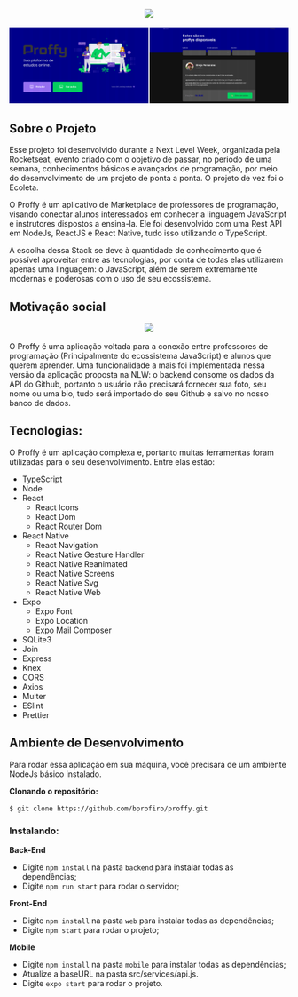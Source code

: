 <p align="center">
  <img src="https://github.com/RafaelGoulartB/Proffy/raw/master/.github/logo.png" width="300"/>
</p>

<p align="center">
  <img src="https://github.com/bprofiro/assets/blob/master/Proffyweb.png"/>
</p>


## Sobre o Projeto

  Esse projeto foi desenvolvido durante a Next Level Week, organizada pela Rocketseat, evento criado com o objetivo de passar, no periodo
de uma semana, conhecimentos básicos e avançados de programação, por meio do desenvolvimento de um projeto de ponta a ponta. O projeto
de vez foi o Ecoleta.

  O Proffy é um aplicativo de Marketplace de professores de programação, visando conectar alunos interessados em conhecer a linguagem JavaScript e instrutores dispostos a ensina-la. Ele foi desenvolvido com uma Rest API em NodeJs, ReactJS e React Native, tudo isso utilizando o TypeScript.

  A escolha dessa Stack se deve à quantidade de conhecimento que é possível aproveitar entre as tecnologias, por conta de todas elas utilizarem 
apenas uma linguagem: o JavaScript, além de serem extremamente modernas e poderosas com o uso de seu ecossistema.

## Motivação social

<p align="center">
  <img src="https://user-images.githubusercontent.com/59852846/89580506-cf288300-d80b-11ea-8cb9-cf296e2eebeb.gif"  height="500"/>
</p>

  O Proffy é uma aplicação voltada para a conexão entre professores de programação (Principalmente do ecossistema JavaScript) e alunos que querem aprender. Uma funcionalidade a mais foi implementada nessa versão da aplicação proposta na NLW: o backend consome os dados da API do Github, portanto o usuário não precisará fornecer sua foto, seu nome ou uma bio, tudo será importado do seu Github e salvo no nosso banco de dados.


## Tecnologias:
  O Proffy é um aplicação complexa e, portanto muitas ferramentas foram utilizadas para o seu desenvolvimento. Entre elas estão:

- TypeScript
- Node
- React
  - React Icons
  - React Dom
  - React Router Dom
- React Native
  - React Navigation
  - React Native Gesture Handler
  - React Native Reanimated
  - React Native Screens
  - React Native Svg
  - React Native Web
- Expo
  - Expo Font
  - Expo Location
  - Expo Mail Composer
- SQLite3
- Join
- Express
- Knex
- CORS
- Axios
- Multer 
- ESlint
- Prettier

## Ambiente de Desenvolvimento

Para rodar essa aplicação em sua máquina, você precisará de um ambiente NodeJs básico instalado.

**Clonando o repositório:**

```
$ git clone https://github.com/bprofiro/proffy.git
```

### Instalando:

**Back-End**

- Digite `npm install` na pasta `backend` para instalar todas as dependências;
- Digite `npm run start` para rodar o servidor;

**Front-End** 

- Digite `npm install` na pasta `web` para instalar todas as dependências;
- Digite `npm start` para rodar o projeto;

**Mobile** 

- Digite `npm install` na pasta `mobile` para instalar todas as dependências;
- Atualize a baseURL na pasta src/services/api.js.
- Digite `expo start` para rodar o projeto.
